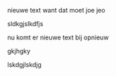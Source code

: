 nieuwe text want dat moet joe jeo 


sldkgjslkdfjs

nu komt er nieuwe text bij opnieuw

gkjhgky


lskdgjlskdjg